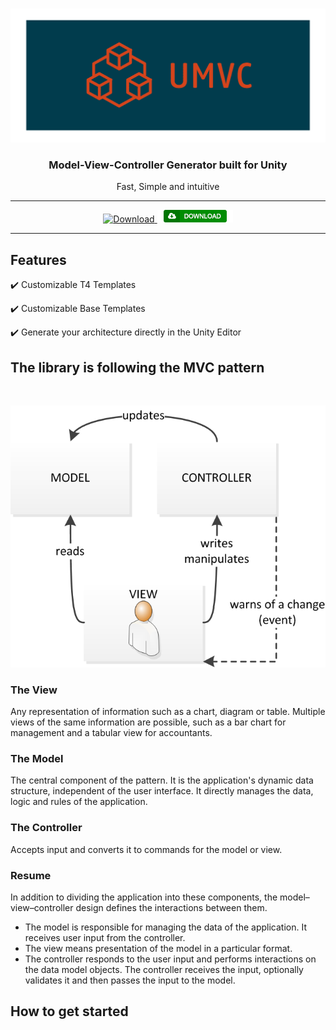 <br />

<p align="center">
     <img src="/Docs/logo_transparent.png" alt="UMVC">
</p>

<h3 align="center" style="text-align:center;">
	Model-View-Controller Generator built for Unity
</h3>
<p align="center">
	Fast, Simple and intuitive
</p>

<hr>
<p align="center">
	<a href="https://github.com/loic-lopez/UMVC/actions?query=workflow%3A%22UMVC+Generation+Tests%22">
		<img src="https://github.com/loic-lopez/UMVC/workflows/UMVC%20Generation%20Tests/badge.svg" alt="Download">
	</a>
	<a href="">
		<img src="/Docs/BtnDownload.png" alt="Download">
	</a>
</p>
<hr>

## Features

✔️ Customizable T4 Templates

✔️ Customizable Base Templates

✔️ Generate your architecture directly in the Unity Editor

## The library is following the MVC pattern

<br />
<p align="center">	
	<img src="/Docs/MVC_Pattern.png" alt="Download">
</p>

### The View

Any representation of information such as a chart, diagram or table. Multiple views of the same information are possible, such as a bar chart for management and a tabular view for accountants.

### The Model

The central component of the pattern. It is the application's dynamic data structure, independent of the user interface. It directly manages the data, logic and rules of the application.

### The Controller

Accepts input and converts it to commands for the model or view.

### Resume

In addition to dividing the application into these components, the model–view–controller design defines the interactions between them.

- The model is responsible for managing the data of the application. It receives user input from the controller.
- The view means presentation of the model in a particular format.
- The controller responds to the user input and performs interactions on the data model objects. The controller receives the input, optionally validates it and then passes the input to the model.

## How to get started
